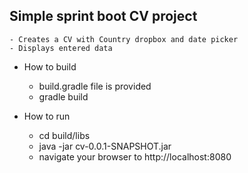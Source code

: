 
## Simple sprint boot CV project
	- Creates a CV with Country dropbox and date picker
	- Displays entered data

- How to build
	- build.gradle file is provided
	- gradle build
	
- How to run
	- cd build/libs
	- java -jar cv-0.0.1-SNAPSHOT.jar
	- navigate your browser to http://localhost:8080

